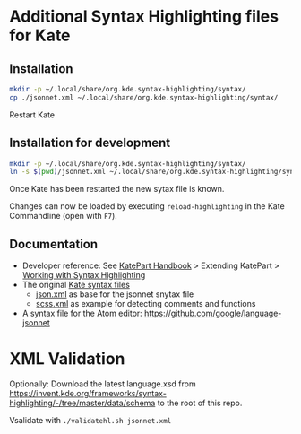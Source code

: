 # Additional Syntax Highlighting files for Kate

## Installation

~~~bash
mkdir -p ~/.local/share/org.kde.syntax-highlighting/syntax/
cp ./jsonnet.xml ~/.local/share/org.kde.syntax-highlighting/syntax/
~~~

Restart Kate

## Installation for development

~~~bash
mkdir -p ~/.local/share/org.kde.syntax-highlighting/syntax/
ln -s $(pwd)/jsonnet.xml ~/.local/share/org.kde.syntax-highlighting/syntax/
~~~

Once Kate has been restarted the new sytax file is known.

Changes can now be loaded by executing `reload-highlighting` in the Kate Commandline (open with `F7`).

## Documentation

* Developer reference: See [KatePart Handbook](https://docs.kde.org/stable5/en/kate/katepart/index.html) > Extending KatePart > [Working with Syntax Highlighting](https://docs.kde.org/stable5/en/kate/katepart/highlight.html)
* The original [Kate syntax files](https://kate-editor.org/syntax/data/)
    * [json.xml](https://kate-editor.org/syntax/data/syntax/json.xml) as base for the jsonnet snytax file
    * [scss.xml](https://kate-editor.org/syntax/data/syntax/scss.xml) as example for detecting comments and functions
* A syntax file for the Atom editor: https://github.com/google/language-jsonnet

# XML Validation

Optionally: Download the latest language.xsd from https://invent.kde.org/frameworks/syntax-highlighting/-/tree/master/data/schema to the root of this repo.

Vsalidate with `./validatehl.sh jsonnet.xml`
